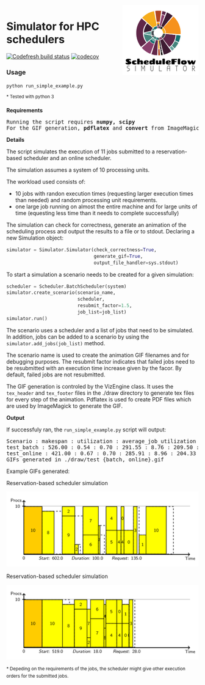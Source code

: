
<img src="./docs/logo.png" align="right" alt="Logo" width="200"/>

# Simulator for HPC schedulers

[![Codefresh build status]( https://g.codefresh.io/api/badges/pipeline/anagainaru_marketplace/anagainaru%2FSchedulerSimulator%2FSchedulerSimulator?type=cf-1)]( https://g.codefresh.io/public/accounts/anagainaru_marketplace/pipelines/anagainaru/SchedulerSimulator/SchedulerSimulator)
[![codecov](https://codecov.io/gh/anagainaru/SchedulerSimulator/branch/master/graph/badge.svg)](https://codecov.io/gh/anagainaru/SchedulerSimulator)

### Usage

`python run_simple_example.py`

<sup>* Tested with python 3</sup>

**Requirements** 

<pre>
Running the script requires <b>numpy, scipy</b>
For the GIF generation, <b>pdflatex</b> and <b>convert</b> from ImageMagick are required.
</pre>

**Details**

The script simulates the execution of 11 jobs submitted to 
a reservation-based scheduler and an online scheduler.

The simulation assumes a system of 10 processing units.

The workload used consists of:

- 10 jobs with randon execution times
  (requesting larger execution times than needed) and random
  processing unit requirements. 
- one large job running on almost the entire machine and for
  large units of time (equesting less time than it needs to 
  complete successfully)

The simulation can check for correctness, generate an animation
of the scheduling process and output the results to a file or 
to stdout. Declaring a new Simulation object:

```python
simulator = Simulator.Simulator(check_correctness=True,
                                generate_gif=True,
                                output_file_handler=sys.stdout)

```

To start a simulation a scenario needs to be created for a 
given simulation:

```python
scheduler = Scheduler.BatchScheduler(system)
simulator.create_scenario(scenario_name,
                          scheduler,
                          resubmit_factor=1.5,
                          job_list=job_list)
simulator.run()
```

The scenario uses a scheduler and a list of jobs that need to be
simulated. In addition, jobs can be added to a scenario by using
the `simulator.add_jobs(job_list)` method.

The scenario name is used to create the animation GIF filenames
and for debugging purposes. The resubmit factor indicates that 
failed jobs need to be resubmitted with an execution time increase
given by the facor. By default, failed jobs are not resubmitted.

The GIF generation is controled by the VizEngine class. It uses the
`tex_header` and `tex_footer` files in the ./draw directory to 
generate tex files for every step of the animation. Pdflatex is used
fo create PDF files which are used by ImageMagick to generate the GIF.

**Output**

If successfuly ran, the `run_simple_example.py` script will output:

<pre>
Scenario : makespan : utilization : average_job_utilization : average_job_response_time : average_job_stretch : average_job_wait_time : failures
test_batch : 526.00 : 0.54 : 0.70 : 291.55 : 8.76 : 209.50 : 1
test_online : 421.00 : 0.67 : 0.70 : 285.91 : 8.96 : 204.33 : 1
GIFs generated in ./draw/test_{batch, online}.gif
</pre>

Example GIFs generated:

Reservation-based scheduler simulation

![Batch scheduler](./docs/batch.png)

Reservation-based scheduler simulation

![Batch scheduler](./docs/online.png)

<sup>* Depeding on the requirements of the jobs, the scheduler might give
other execution orders for the submitted jobs.</sup>

